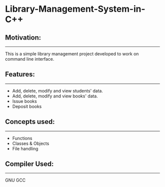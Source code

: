 # Library-Management-System-in-C++

## Motivation:
----------------------------
This is a simple library management project developed to work on command line interface.

## Features:
---------------------------
* Add, delete, modify and view students' data.
* Add, delete, modify and view books' data.
* Issue books
* Deposit books

## Concepts used:
---------------------------
* Functions
* Classes & Objects
* File handling

## Compiler Used:
--------------------------
GNU GCC
